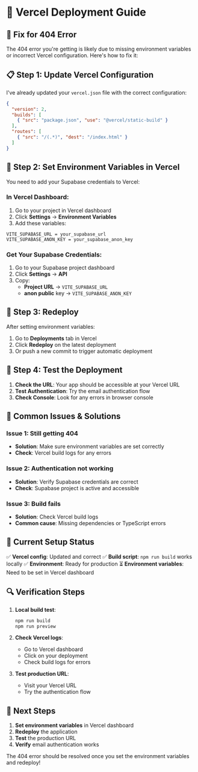 # 🚀 Vercel Deployment Guide

## 🔧 **Fix for 404 Error**

The 404 error you're getting is likely due to missing environment variables or incorrect Vercel configuration. Here's how to fix it:

## 📋 **Step 1: Update Vercel Configuration**

I've already updated your `vercel.json` file with the correct configuration:

```json
{
  "version": 2,
  "builds": [
    { "src": "package.json", "use": "@vercel/static-build" }
  ],
  "routes": [
    { "src": "/(.*)", "dest": "/index.html" }
  ]
}
```


## 🔑 **Step 2: Set Environment Variables in Vercel**

You need to add your Supabase credentials to Vercel:

### **In Vercel Dashboard:**
1. Go to your project in Vercel dashboard
2. Click **Settings** → **Environment Variables**
3. Add these variables:

```
VITE_SUPABASE_URL = your_supabase_url
VITE_SUPABASE_ANON_KEY = your_supabase_anon_key
```

### **Get Your Supabase Credentials:**
1. Go to your Supabase project dashboard
2. Click **Settings** → **API**
3. Copy:
   - **Project URL** → `VITE_SUPABASE_URL`
   - **anon public** key → `VITE_SUPABASE_ANON_KEY`

## 🔄 **Step 3: Redeploy**

After setting environment variables:
1. Go to **Deployments** tab in Vercel
2. Click **Redeploy** on the latest deployment
3. Or push a new commit to trigger automatic deployment

## 🧪 **Step 4: Test the Deployment**

1. **Check the URL**: Your app should be accessible at your Vercel URL
2. **Test Authentication**: Try the email authentication flow
3. **Check Console**: Look for any errors in browser console

## 🚨 **Common Issues & Solutions**

### **Issue 1: Still getting 404**
- **Solution**: Make sure environment variables are set correctly
- **Check**: Vercel build logs for any errors

### **Issue 2: Authentication not working**
- **Solution**: Verify Supabase credentials are correct
- **Check**: Supabase project is active and accessible

### **Issue 3: Build fails**
- **Solution**: Check Vercel build logs
- **Common cause**: Missing dependencies or TypeScript errors

## 📱 **Current Setup Status**

✅ **Vercel config**: Updated and correct
✅ **Build script**: `npm run build` works locally
✅ **Environment**: Ready for production
⏳ **Environment variables**: Need to be set in Vercel dashboard

## 🔍 **Verification Steps**

1. **Local build test**:
   ```bash
   npm run build
   npm run preview
   ```

2. **Check Vercel logs**:
   - Go to Vercel dashboard
   - Click on your deployment
   - Check build logs for errors

3. **Test production URL**:
   - Visit your Vercel URL
   - Try the authentication flow

## 🎯 **Next Steps**

1. **Set environment variables** in Vercel dashboard
2. **Redeploy** the application
3. **Test** the production URL
4. **Verify** email authentication works

The 404 error should be resolved once you set the environment variables and redeploy!

